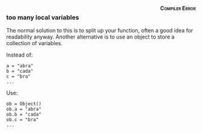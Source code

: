 <div style="float:right"><span style="font-weight:bold;font-variant:small-caps">Compiler Error</span></div>

### too many local variables

The normal solution to this is to split up your function, often a good idea for readability anyway. Another alternative is to use an object to store a collection of variables.

Instead of:

``` suneido
a = "abra"
b = "cada"
c = "bra"
...
```

Use:

``` suneido
ob = Object()
ob.a = "abra"
ob.b = "cada"
ob.c = "bra"
...
```